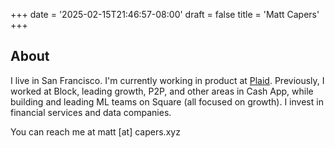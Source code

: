 +++
date = '2025-02-15T21:46:57-08:00'
draft = false
title = 'Matt Capers'
+++

## About
I live in San Francisco. I'm currently working in product at [Plaid](https://www.linkedin.com/in/mattcapers/). Previously, I worked at Block, leading growth, P2P, and other areas in Cash App, while building and leading ML teams on Square (all focused on growth). I invest in financial services and data companies.  

You can reach me at matt [at] capers.xyz
